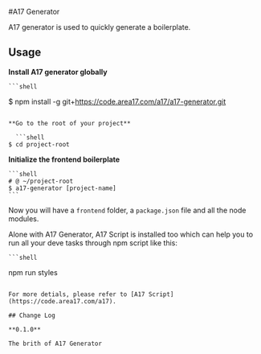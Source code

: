 #A17 Generator

A17 generator is used to quickly generate a boilerplate. 

## Usage

**Install A17 generator globally**

 	```shell
  $ npm install -g git+https://code.area17.com/a17/a17-generator.git
  ```

**Go to the root of your project**

 	```shell
  $ cd project-root
  ```

**Initialize the frontend boilerplate**

	```shell
	# @ ~/project-root
	$ a17-generator [project-name]
	```

Now you will have a `frontend` folder, a `package.json` file and all the node modules.

Alone with A17 Generator, A17 Script is installed too which can help you to run all your deve tasks through npm script like this:

	```shell
  npm run styles
  ```

For more detials, please refer to [A17 Script](https://code.area17.com/a17).

## Change Log

**0.1.0**

The brith of A17 Generator